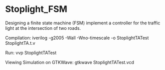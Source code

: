 # Stoplight_FSM
Designing a finite state machine (FSM) implement a controller for the traffic light at the intersection of two roads.

Compilation:
iverilog -g2005 -Wall -Wno-timescale -o StoplightTATest StoplightTA.t.v

Run:
vvp StoplightTATest

Viewing Simulation on GTKWave:
gtkwave StoplightTATest.vcd
